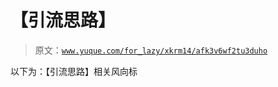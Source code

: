 # 【引流思路】

> 原文：[`www.yuque.com/for_lazy/xkrm14/afk3v6wf2tu3duho`](https://www.yuque.com/for_lazy/xkrm14/afk3v6wf2tu3duho)

以下为：【引流思路】相关风向标 

